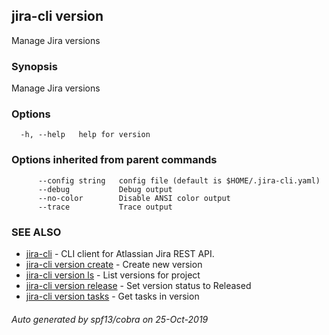## jira-cli version

Manage Jira versions

### Synopsis

Manage Jira versions

### Options

```
  -h, --help   help for version
```

### Options inherited from parent commands

```
      --config string   config file (default is $HOME/.jira-cli.yaml)
      --debug           Debug output
      --no-color        Disable ANSI color output
      --trace           Trace output
```

### SEE ALSO

* [jira-cli](jira-cli.md)	 - CLI client for Atlassian Jira REST API.
* [jira-cli version create](jira-cli_version_create.md)	 - Create new version
* [jira-cli version ls](jira-cli_version_ls.md)	 - List versions for project
* [jira-cli version release](jira-cli_version_release.md)	 - Set version status to Released
* [jira-cli version tasks](jira-cli_version_tasks.md)	 - Get tasks in version

###### Auto generated by spf13/cobra on 25-Oct-2019
